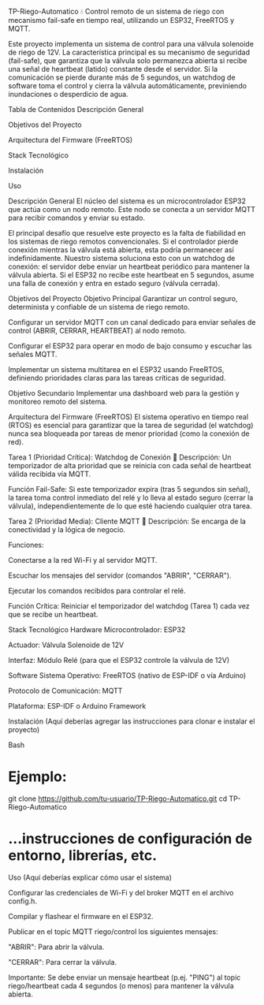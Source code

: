 TP-Riego-Automatico 💧
Control remoto de un sistema de riego con mecanismo fail-safe en tiempo real, utilizando un ESP32, FreeRTOS y MQTT.

Este proyecto implementa un sistema de control para una válvula solenoide de riego de 12V. La característica principal es su mecanismo de seguridad (fail-safe), que garantiza que la válvula solo permanezca abierta si recibe una señal de heartbeat (latido) constante desde el servidor. Si la comunicación se pierde durante más de 5 segundos, un watchdog de software toma el control y cierra la válvula automáticamente, previniendo inundaciones o desperdicio de agua.

Tabla de Contenidos
Descripción General

Objetivos del Proyecto

Arquitectura del Firmware (FreeRTOS)

Stack Tecnológico

Instalación

Uso

Descripción General
El núcleo del sistema es un microcontrolador ESP32 que actúa como un nodo remoto. Este nodo se conecta a un servidor MQTT para recibir comandos y enviar su estado.

El principal desafío que resuelve este proyecto es la falta de fiabilidad en los sistemas de riego remotos convencionales. Si el controlador pierde conexión mientras la válvula está abierta, esta podría permanecer así indefinidamente. Nuestro sistema soluciona esto con un watchdog de conexión: el servidor debe enviar un heartbeat periódico para mantener la válvula abierta. Si el ESP32 no recibe este heartbeat en 5 segundos, asume una falla de conexión y entra en estado seguro (válvula cerrada).

Objetivos del Proyecto
Objetivo Principal
Garantizar un control seguro, determinista y confiable de un sistema de riego remoto.

Configurar un servidor MQTT con un canal dedicado para enviar señales de control (ABRIR, CERRAR, HEARTBEAT) al nodo remoto.

Configurar el ESP32 para operar en modo de bajo consumo y escuchar las señales MQTT.

Implementar un sistema multitarea en el ESP32 usando FreeRTOS, definiendo prioridades claras para las tareas críticas de seguridad.

Objetivo Secundario
Implementar una dashboard web para la gestión y monitoreo remoto del sistema.

Arquitectura del Firmware (FreeRTOS)
El sistema operativo en tiempo real (RTOS) es esencial para garantizar que la tarea de seguridad (el watchdog) nunca sea bloqueada por tareas de menor prioridad (como la conexión de red).

Tarea 1 (Prioridad Crítica): Watchdog de Conexión 🚨
Descripción: Un temporizador de alta prioridad que se reinicia con cada señal de heartbeat válida recibida vía MQTT.

Función Fail-Safe: Si este temporizador expira (tras 5 segundos sin señal), la tarea toma control inmediato del relé y lo lleva al estado seguro (cerrar la válvula), independientemente de lo que esté haciendo cualquier otra tarea.

Tarea 2 (Prioridad Media): Cliente MQTT 📡
Descripción: Se encarga de la conectividad y la lógica de negocio.

Funciones:

Conectarse a la red Wi-Fi y al servidor MQTT.

Escuchar los mensajes del servidor (comandos "ABRIR", "CERRAR").

Ejecutar los comandos recibidos para controlar el relé.

Función Crítica: Reiniciar el temporizador del watchdog (Tarea 1) cada vez que se recibe un heartbeat.

Stack Tecnológico
Hardware
Microcontrolador: ESP32

Actuador: Válvula Solenoide de 12V

Interfaz: Módulo Relé (para que el ESP32 controle la válvula de 12V)

Software
Sistema Operativo: FreeRTOS (nativo de ESP-IDF o vía Arduino)

Protocolo de Comunicación: MQTT

Plataforma: ESP-IDF o Arduino Framework

Instalación
(Aquí deberías agregar las instrucciones para clonar e instalar el proyecto)

Bash

# Ejemplo:
git clone https://github.com/tu-usuario/TP-Riego-Automatico.git
cd TP-Riego-Automatico
# ...instrucciones de configuración de entorno, librerías, etc.
Uso
(Aquí deberías explicar cómo usar el sistema)

Configurar las credenciales de Wi-Fi y del broker MQTT en el archivo config.h.

Compilar y flashear el firmware en el ESP32.

Publicar en el topic MQTT riego/control los siguientes mensajes:

"ABRIR": Para abrir la válvula.

"CERRAR": Para cerrar la válvula.

Importante: Se debe enviar un mensaje heartbeat (p.ej. "PING") al topic riego/heartbeat cada 4 segundos (o menos) para mantener la válvula abierta.
